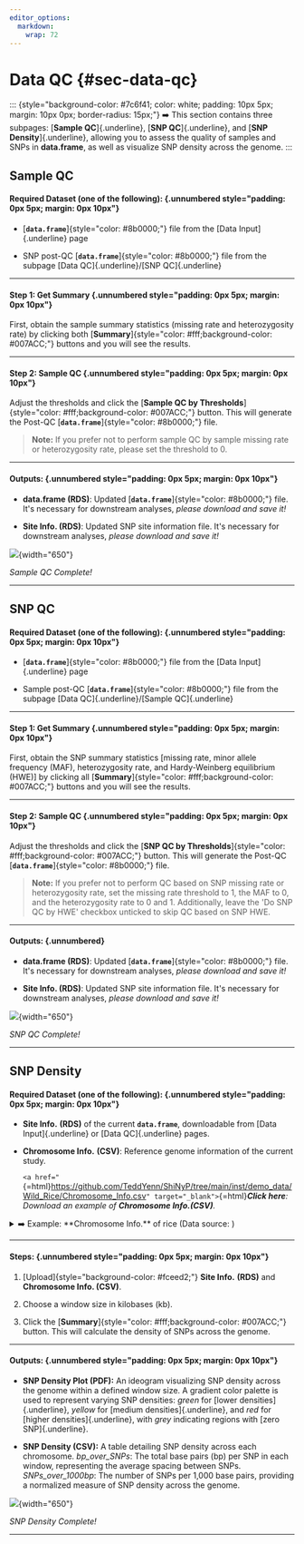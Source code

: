 ```yaml
---
editor_options: 
  markdown: 
    wrap: 72
---
```


# Data QC {#sec-data-qc}

::: {style="background-color: #7c6f41; color: white; padding: 10px 5px; margin: 10px 0px; border-radius: 15px;"}
➡️ This section contains three subpages: [**Sample QC**]{.underline},
[**SNP QC**]{.underline}, and [**SNP Density**]{.underline}, allowing
you to assess the quality of samples and SNPs in **data.frame**, as well
as visualize SNP density across the genome.
:::

## Sample QC

#### Required Dataset (one of the following): {.unnumbered style="padding: 0px 5px; margin: 0px 10px"}

-   [**`data.frame`**]{style="color: #8b0000;"} file from the [Data
    Input]{.underline} page

-   SNP post-QC [**`data.frame`**]{style="color: #8b0000;"} file from
    the subpage [Data QC]{.underline}/[SNP QC]{.underline}

------------------------------------------------------------------------

#### Step 1: Get Summary {.unnumbered style="padding: 0px 5px; margin: 0px 10px"}

First, obtain the sample summary statistics (missing rate and
heterozygosity rate) by clicking both
[**Summary**]{style="color: #fff;background-color: #007ACC;"} buttons
and you will see the results.

------------------------------------------------------------------------

#### Step 2: Sample QC {.unnumbered style="padding: 0px 5px; margin: 0px 10px"}

Adjust the thresholds and click the [**Sample QC by
Thresholds**]{style="color: #fff;background-color: #007ACC;"} button.
This will generate the Post-QC
[**`data.frame`**]{style="color: #8b0000;"} file.

> **Note:** If you prefer not to perform sample QC by sample missing
> rate or heterozygosity rate, please set the threshold to 0.

------------------------------------------------------------------------

#### Outputs: {.unnumbered style="padding: 0px 5px; margin: 0px 10px"}

-   **data.frame (RDS)**: Updated
    [**`data.frame`**]{style="color: #8b0000;"} file. It's necessary for
    downstream analyses, *please download and save it!*

-   **Site Info. (RDS)**: Updated SNP site information file. It's
    necessary for downstream analyses, *please download and save it!*

![](screenshots/DataQC1.png){width="650"}

*Sample QC Complete!*

------------------------------------------------------------------------

## SNP QC

#### Required Dataset (one of the following): {.unnumbered style="padding: 0px 5px; margin: 0px 10px"}

-   [**`data.frame`**]{style="color: #8b0000;"} file from the [Data
    Input]{.underline} page

-   Sample post-QC [**`data.frame`**]{style="color: #8b0000;"} file from
    the subpage [Data QC]{.underline}/[Sample QC]{.underline}

------------------------------------------------------------------------

#### Step 1: Get Summary {.unnumbered style="padding: 0px 5px; margin: 0px 10px"}

First, obtain the SNP summary statistics [missing rate, minor allele
frequency (MAF), heterozygosity rate, and Hardy-Weinberg equilibrium
(HWE)] by clicking all
[**Summary**]{style="color: #fff;background-color: #007ACC;"} buttons
and you will see the results.

------------------------------------------------------------------------

#### Step 2: Sample QC {.unnumbered style="padding: 0px 5px; margin: 0px 10px"}

Adjust the thresholds and click the [**SNP QC by
Thresholds**]{style="color: #fff;background-color: #007ACC;"} button.
This will generate the Post-QC
[**`data.frame`**]{style="color: #8b0000;"} file.

> **Note:** If you prefer not to perform QC based on SNP missing rate or
> heterozygosity rate, set the missing rate threshold to 1, the MAF to
> 0, and the heterozygosity rate to 0 and 1. Additionally, leave the 'Do
> SNP QC by HWE' checkbox unticked to skip QC based on SNP HWE.

------------------------------------------------------------------------

#### Outputs: {.unnumbered}

-   **data.frame (RDS)**: Updated
    [**`data.frame`**]{style="color: #8b0000;"} file. It's necessary for
    downstream analyses, *please download and save it!*

-   **Site Info. (RDS)**: Updated SNP site information file. It's
    necessary for downstream analyses, *please download and save it!*

![](screenshots/DataQC2.png){width="650"}

*SNP QC Complete!*

------------------------------------------------------------------------

## SNP Density

#### Required Dataset (one of the following): {.unnumbered style="padding: 0px 5px; margin: 0px 10px"}

-   **Site Info.** **(RDS)** of the current **`data.frame`**,
    downloadable from [Data Input]{.underline} or [Data QC]{.underline}
    pages.

-   **Chromosome Info.** **(CSV)**: Reference genome information of the
    current study.

    `<a href="`{=html}<https://github.com/TeddYenn/ShiNyP/tree/main/inst/demo_data/Wild_Rice/Chromosome_Info.csv>`" target="_blank">`{=html}***Click
    here***</a>*: Download an example of **Chromosome Info.(CSV)**.*

<details>

<summary>➡️ Example: **Chromosome Info.** of rice (Data source:
<a href="https://www.ncbi.nlm.nih.gov/datasets/genome/GCF_034140825.1/" target="_blank"><https://www.ncbi.nlm.nih.gov/datasets/genome/GCF_034140825.1/></a>)</summary>

| Chr   | Start | End      |
|-------|-------|----------|
| Chr01 | 0     | 43929697 |
| Chr02 | 0     | 36447916 |
| Chr03 | 0     | 37399924 |
| Chr04 | 0     | 36078568 |
| Chr05 | 0     | 30400764 |
| Chr06 | 0     | 32122276 |
| Chr07 | 0     | 29936421 |
| Chr08 | 0     | 28605474 |
| Chr09 | 0     | 27474823 |
| Chr10 | 0     | 23931887 |
| Chr11 | 0     | 31111469 |
| Chr12 | 0     | 28271460 |

</details>

------------------------------------------------------------------------

#### Steps: {.unnumbered style="padding: 0px 5px; margin: 0px 10px"}

1.  [Upload]{style="background-color: #fceed2;"} **Site Info.**
    **(RDS)** and **Chromosome Info. (CSV)**.

2.  Choose a window size in kilobases (kb).

3.  Click the
    [**Summary**]{style="color: #fff;background-color: #007ACC;"}
    button. This will calculate the density of SNPs across the genome.

------------------------------------------------------------------------

#### Outputs: {.unnumbered style="padding: 0px 5px; margin: 0px 10px"}

-   **SNP Density Plot (PDF):** An ideogram visualizing SNP density
    across the genome within a defined window size. A gradient color
    palette is used to represent varying SNP densities: *green* for
    [lower densities]{.underline}, *yellow* for [medium
    densities]{.underline}, and *red* for [higher
    densities]{.underline}, with *grey* indicating regions with [zero
    SNP]{.underline}.

-   **SNP Density (CSV):** A table detailing SNP density across each
    chromosome. *bp_over_SNPs*: The total base pairs (bp) per SNP in
    each window, representing the average spacing between SNPs.
    *SNPs_over_1000bp*: The number of SNPs per 1,000 base pairs,
    providing a normalized measure of SNP density across the genome.

![](screenshots/DataQC3.png){width="650"}

*SNP Density Complete!*

------------------------------------------------------------------------
